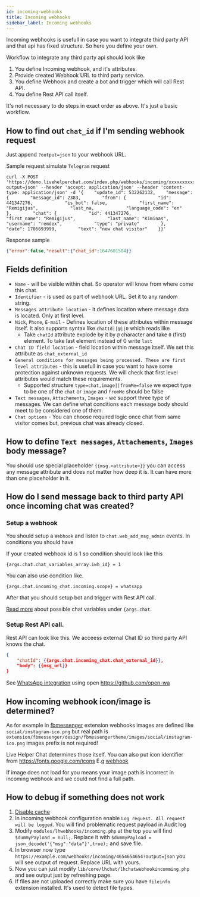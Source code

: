 ```yaml
---
id: incoming-webhooks
title: Incoming webhooks
sidebar_label: Incoming webhooks
---
```


Incoming webhooks is usefull in case you want to integrate third party API and that api has fixed structure. So here you define your own.

Workflow to integrate any third party api should look like

1. You define Incoming webhook, and it's attributes.
2. Provide created Webhook URL to third party service.
2. You define Webhook and create a bot and trigger which will call Rest API.
4. You define Rest API call itself.

It's not necessary to do steps in exact order as above. It's just a basic workflow.

## How to find out `chat_id` if I'm sending webhook request

Just append `?output=json` to your webhook URL.

Sample request simulate `Telegram` request
```shell
curl -X POST 'https://demo.livehelperchat.com/index.php/webhooks/incoming/xxxxxxxxxxxxxxxxxx?output=json' --header 'accept: application/json' --header 'content-type: application/json' -d '{    "update_id": 532262132,    "message": {        "message_id": 2383,        "from": {            "id": 441347276,            "is_bot": false,            "first_name": "Remigijus",            "last_na,            "language_code": "en"        },        "chat": {            "id": 441347276,            "first_name": "Remigijus",            "last_name": "Kiminas",            "username": "remdex",            "type": "private"        },        "date": 1706693999,        "text": "new chat visitor"    }}'
```

Response sample
```json
{"error":false,"result":{"chat_id":1647601504}}
```

## Fields definition

* `Name` - will be visible within chat. So operator will know from where come this chat.
* `Identifier` - is used as part of webhook URL. Set it to any random string.
* `Messages attribute location` - it defines location where message data is located. Only at first level.
* `Nick`, `Phone`, `E-mail` - Defines location of these attributes within message itself. It also supports syntax like `chatId||@||0` which reads like
    * Take `chatId` attribute explode by it by `@` character and take `0` (first) element. To take last element instead of 0 write `last`
* `Chat ID field location` - field location within message itself. We set this attribute as `chat_external_id`
* `General conditions for messages being processed. These are first level attributes` - this is usefull in case you want to have some protection against unknown requests. We will check that first level attributes would match these requirements.
    * Supported structure `type=chat,image||fromMe=false` we expect type to be one of the `chat` or `image` and `fromMe` should be false
* `Text messages`, `Attachements`, `Images` - we support three type of messages. We can define what conditions each message body should meet to be considered one of them.
* `Chat options` - You can choose required logic once chat from same visitor comes but, previous chat was already closed.

## How to define `Text messages`, `Attachements`, `Images` body message?

You should use special placeholder `{{msg.<attribute>}}` you can access any message attribute and does not matter how deep it is. It can have more than one placeholder in it.

## How do I send message back to third party API once incoming chat was created?

### Setup a webhook

You should setup a `Webhook` and listen to `chat.web_add_msg_admin` events. In conditions you should have

If your created webhook id is 1 so condition should look like this

`{args.chat.chat_variables_array.iwh_id} = 1`

You can also use condition like. 

`{args.chat.incoming_chat.incoming.scope} = whatsapp` 

After that you should setup bot and trigger with Rest API call.

[Read more](bot/rest-api.md#replaceable-variables) about possible chat variables under `{args.chat`.

### Setup Rest API call.

Rest API can look like this. We acceess external Chat ID so third party API knows the chat.

```json
{
    "chatId": {{args.chat.incoming_chat.chat_external_id}},
    "body": {{msg_url}}
}
```

See [WhatsApp integration](integrating/whatsapp.md) using open https://github.com/open-wa

## How incoming webhook icon/image is determined?

As for example in [fbmessenger](https://github.com/LiveHelperChat/fbmessenger) extension webhooks images are defined like `social/instagram-ico.png` but real path is `extension/fbmessenger/design/fbmessengertheme/images/social/instagram-ico.png` images prefix is not required!

Live Helper Chat determines those itself. You can also put icon identifier from https://fonts.google.com/icons E.g [webhook](https://fonts.google.com/icons?selected=Material+Symbols+Outlined:webhook:FILL@0;wght@400;GRAD@0;opsz@24&icon.query=webhook&icon.size=24&icon.color=%23e8eaed)

If image does not load for you means your image path is incorrect in incoming webhook and we could not find a full path.

## How to debug if something does not work

1. [Disable cache](debug.md)
2. In incoming webhook configuration enable `Log request. All request will be logged`. You will find problematic request payload in Audit log
3. Modify `modules/lhwebhooks/incoming.php` at the top you will find `$dummyPayload = null;`. Replace it with `$dummyPayload = json_decode('{"msg":"data"}',true);` and save file.
4. In browser now type `https://example.com/webhooks/incoming/4654654654?output=json` you will see output of request. Replace URL with yours.
5. Now you can just modify `lib/core/lhchat/lhchatwebhookincomming.php` and see output just by refreshing page.
6. If files are not uploaded correctly make sure you have `fileinfo` extension installed. It's used to detect file types.
